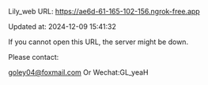 Lily_web URL: https://ae6d-61-165-102-156.ngrok-free.app

Updated at: 2024-12-09 15:41:32

If you cannot open this URL, the server might be down.

Please contact: 

goley04@foxmail.com Or Wechat:GL_yeaH